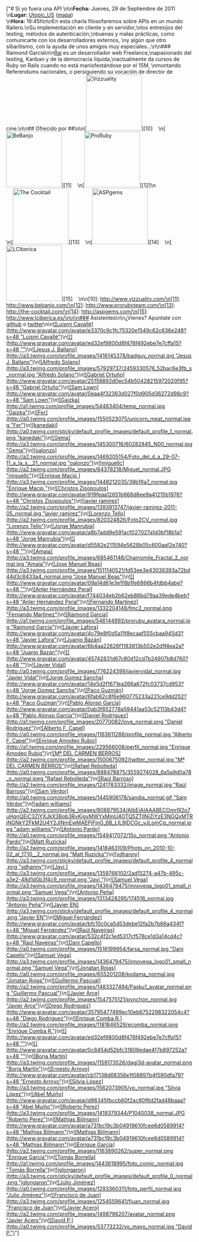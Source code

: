 ["# Si yo fuera una API \n\n**Fecha:** Jueves, 29 de Septiembre de 2011<br/>\n**Lugar:** [Utopic_US](http://www.utopicus.es/) ([mapa](http://maps.google.es/maps?f=q&source=embed&hl=es&geocode=&q=Calle+de+la+Concepci%C3%B3n+Jer%C3%B3nima,+22,+28012+Madrid&sll=40.396764,-3.713379&sspn=10.504732,23.269043&ie=UTF8&hq=&hnear=Calle+de+la+Concepci%C3%B3n+Jer%C3%B3nima,+22,+28012+Madrid,+Comunidad+de+Madrid&ll=40.413867,-3.706683&spn=0.036727,0.076818&z=14))<br/>\n**Hora:** 19:45h\n\nEn esta charla filosofaremos sobre APIs en un mundo Railero.\nSu implementación en cliente y en servidor,\nlos entresijos del testing, métodos de autenticación,\nbuenas y malas prácticas, como comunicarte con los desarrolladores externos, \ny algún que otro sibaritismo, con la ayuda de unos amigos muy especiales...\n\n### Raimond García\n\n[Rai](http://raimondgarcia.com) es un desarrollador web Freelance,\napasionado del testing, Kanban y de la democracia líquida,\nactualmente da cursos de Ruby on Rails cuando no está manisfestándose por el 15M, \nmontando Referendums nacionales, o persiguiendo su vocación de director de cine.\n\n## Ofrecido por ##\n\n[<img width='150px' src='http://dl.dropbox.com/u/645329/logos/vizzuality.png' alt='Vizzuality'/>][10]    \n[<img width='150px' src='http://dl.dropbox.com/u/645329/logos/bebanjo.png' alt='BeBanjo'/>][11]    \n[<img width='150px' src='http://dl.dropbox.com/u/645329/logos/proruby.png' alt='ProRuby'/>][12]\n<br/>\n[<img width='150px' src='http://dl.dropbox.com/u/645329/logos/tck.png' alt='The Cocktail'/>][13]    \n[<img width='150px' src='http://dl.dropbox.com/u/645329/logos/aspgems.png' alt='ASPgems'/>][14]    \n[<img width='150px' src='http://dl.dropbox.com/u/645329/logos/lci.png' alt='LCIberica'/>][15]    \n\n[10]: http://www.vizzuality.com/\n[11]: http://www.bebanjo.com/\n[12]: http://www.prorubyteam.com/\n[13]: http://the-cocktail.com/\n[14]: http://aspgems.com/\n[15]: http://www.lciberica.es/\n\n\n### Asistentes\n\n¿Vienes? Apúntate con [github](https://madridrb-addme.heroku.com/github) o [twitter](https://madridrb-addme.heroku.com/twitter)\n\n[![Luismi Cavallé](http://www.gravatar.com/avatar/e3370c9c1fc75320e1549c62c636e248?s=48 \"Luismi Cavallé\")](http://github.com/cavalle)\n[![](http://www.gravatar.com/avatar/ed32ef9800d8f476f492ebe7e7cffa15?s=48 \"\")](http://github.com/hermesdt)\n[![Jesus J. Ballano](http://a3.twimg.com/profile_images/1416145378/badguy_normal.jpg \"Jesus J. Ballano\")](http://twitter.com/jjballano)\n[![Alfredo Solano](http://a3.twimg.com/profile_images/57929737/2459330576_52bac6e3fb_s_normal.jpg \"Alfredo Solano\")](http://twitter.com/cantorrodista)\n[![Gabriel Ortuño](http://www.gravatar.com/avatar/25158892d0ec54b50428215972020f95?s=48 \"Gabriel Ortuño\")](http://github.com/arctarus)\n[![Sam Lown](http://www.gravatar.com/avatar/0eaa4f32363d027f0d905d36272d98c9?s=48 \"Sam Lown\")](http://github.com/samlown)\n[![Gaizka](http://a1.twimg.com/profile_images/54483404/temp_normal.jpg \"Gaizka\")](http://twitter.com/izgaka)\n[![Fer](http://a0.twimg.com/profile_images/1550523075/unicorn_meat_normal.jpeg \"Fer\")](http://twitter.com/Ferdev)\n[![kanedaki](http://a0.twimg.com/sticky/default_profile_images/default_profile_1_normal.png \"kanedaki\")](http://twitter.com/kanedaki)\n[![Gema](http://a3.twimg.com/profile_images/145300716/60282845_N00_normal.jpg \"Gema\")](http://twitter.com/gemgon)\n[![oalonzo](http://a2.twimg.com/profile_images/1469205154/Foto_del_d_a_29-07-11_a_la_s__21_normal.jpg \"oalonzo\")](http://twitter.com/oalonzo)\n[![miguellc](http://a2.twimg.com/profile_images/64378218/Miguel_normal.JPG \"miguellc\")](http://twitter.com/miguellc)\n[![Enrique Macip ](http://a3.twimg.com/profile_images/1448212035/39b19a7_normal.jpg \"Enrique Macip \")](http://twitter.com/emacip)\n[![Christos Zisopoulos](http://www.gravatar.com/avatar/919feaa12651b668d8ee9a41215b1976?s=48 \"Christos Zisopoulos\")](http://github.com/christos)\n[![javier ramirez](http://a2.twimg.com/profile_images/1393913747/javier-ramirez-2011-05_normal.jpg \"javier ramirez\")](http://twitter.com/supercoco9)\n[![Lorenzo Tello](http://a2.twimg.com/profile_images/820324826/Foto2CV_normal.jpg \"Lorenzo Tello\")](http://twitter.com/ltello)\n[![Jorge Manrubia](http://www.gravatar.com/avatar/a8b7add9e591acf027027a1d3bf18b1a?s=48 \"Jorge Manrubia\")](http://github.com/jorgemanrubia)\n[![](http://www.gravatar.com/avatar/d5582e211594e5628b05c600aaf2e740?s=48 \"\")](http://github.com/ciscou)\n[![Amaia](http://a3.twimg.com/profile_images/685461148/Chamomile_Fractal_2_normal.jpg \"Amaia\")](http://twitter.com/amaiac)\n[![Jose Manuel Beas](http://a3.twimg.com/profile_images/1511140521/fd53ee3e43036393a72bd44d3c8433a4_normal.png \"Jose Manuel Beas\")](http://twitter.com/jmbeas)\n[![](http://www.gravatar.com/avatar/09a14d61e3e1f8b1fe6866b4fdbb4abe?s=48 \"\")](http://github.com/valakirka)\n[![Anler Hernández Peral](http://www.gravatar.com/avatar/f744034eb2b62eb86bd79aa39ede4beb?s=48 \"Anler Hernández Peral\")](http://github.com/ikame)\n[![Fernando Martínez](http://a3.twimg.com/profile_images/1332204148/fmc2_normal.png \"Fernando Martínez\")](http://twitter.com/oinak)\n[![Raimond Garcia](http://a1.twimg.com/profile_images/546144993/proruby_avatara_normal.jpg \"Raimond Garcia\")](http://twitter.com/voodoorai2000)\n[![Javier Lafora](http://www.gravatar.com/avatar/4c79e8f0d5a11f8ecaaf555cbaa945d3?s=48 \"Javier Lafora\")](http://github.com/eLafo)\n[![Juanjo Bazán](http://www.gravatar.com/avatar/6b4aa22626f1183813b502e2d1f4ea2a?s=48 \"Juanjo Bazán\")](http://github.com/xuanxu)\n[![](http://www.gravatar.com/avatar/45742831d67c80d12cd7b24907b8d760?s=48 \"\")](http://github.com/porras)\n[![Javier Vidal](http://a0.twimg.com/profile_images/776224399/javiervidal_normal.jpg \"Javier Vidal\")](http://twitter.com/javiervidal)\n[![Jorge Gomez Sancha](http://www.gravatar.com/avatar/14e5d2f1671ea266a672fc03737cd953?s=48 \"Jorge Gomez Sancha\")](http://github.com/jorgesancha)\n[![Paco Guzmán](http://www.gravatar.com/avatar/6fab62c8f6e960775233a221ce9dd252?s=48 \"Paco Guzmán\")](http://github.com/pacoguzman)\n[![Pablo Alonso García](http://www.gravatar.com/avatar/0ab3f652778a59441aa53c52113b43d4?s=48 \"Pablo Alonso García\")](http://github.com/alonsogarciapablo)\n[![Daniel Rodríguez](http://a1.twimg.com/profile_images/20770082/love_normal.png \"Daniel Rodríguez\")](http://twitter.com/YoNoSoyTu)\n[![Alberto F. Capel](http://a0.twimg.com/profile_images/1163611288/profile_normal.jpg \"Alberto F. Capel\")](http://twitter.com/afcapel)\n[![Enrique Amodeo Rubio](http://a1.twimg.com/profile_images/229566008/perfil_normal.jpg \"Enrique Amodeo Rubio\")](http://twitter.com/eamodeorubio)\n[![Mª DEL CARMEN BERROS](http://a2.twimg.com/profile_images/1500675092/twitter_normal.jpg \"Mª DEL CARMEN BERROS\")](http://twitter.com/mcberros)\n[![Rafael Rebolleda](http://a0.twimg.com/profile_images/888478875/3559274028_6a5a9d0a78_o_normal.jpeg \"Rafael Rebolleda\")](http://twitter.com/rafaelrebolleda)\n[![Raúl Barroso](http://a2.twimg.com/profile_images/1241783332/image_normal.jpg \"Raúl Barroso\")](http://twitter.com/raulbarrosoleon)\n[![Sam Vérdor](http://a0.twimg.com/profile_images/1445906178/sandia_normal.gif \"Sam Vérdor\")](http://twitter.com/el_verdor)\n[![adam williams](http://a2.twimg.com/profile_images/808879534/AIbEiAIAAABECOmrl92o7uHqnQEiC3ZjYXJkX3Bob3RvKigyMWYxMmU4OTQ5ZTllNjZiYzE3NGQxMTRjNGNkY2FkM2U4Y2JlNmEwMAEPjFjnG_6B_LIL9IDCGc_yJLomCg_normal.jpeg \"adam williams\")](http://twitter.com/ACW5)\n[![Antonio Pardo](http://a0.twimg.com/profile_images/1549417072/15o_normal.png \"Antonio Pardo\")](http://twitter.com/apardo)\n[![Matt Ruzicka](http://a2.twimg.com/profile_images/1418463109/Photo_on_2010-10-02_at_17.10__2_normal.jpg \"Matt Ruzicka\")](http://twitter.com/mattruzicka)\n[![xdhanny](http://a3.twimg.com/sticky/default_profile_images/default_profile_4_normal.png \"xdhanny\")](http://twitter.com/xdhanny)\n[![Javi ](http://a3.twimg.com/profile_images/1359766102/2ad15274-a47b-495c-a3e2-48d1d0b3f4c9_normal.png \"Javi \")](http://twitter.com/cintaroja)\n[![Samuel Vega](http://a3.twimg.com/profile_images/1436479475/innovega_logo01_small_normal.png \"Samuel Vega\")](http://twitter.com/innovega)\n[![Antonio Peña](http://a3.twimg.com/profile_images/1313428295/174516_normal.jpg \"Antonio Peña\")](http://twitter.com/apenav)\n[![Javier EN](http://a3.twimg.com/sticky/default_profile_images/default_profile_4_normal.png \"Javier EN\")](http://twitter.com/Javi_EN)\n[![Miguel Fernández](http://www.gravatar.com/avatar/bfc10c0ca5d53debe12fa2b7b66a434f?s=48 \"Miguel Fernández\")](http://github.com/miguelff)\n[![Raúl Naveiras](http://www.gravatar.com/avatar/532c4f2c1ed5317cf578ce1d3a14cd4c?s=48 \"Raúl Naveiras\")](http://github.com/rnaveiras)\n[![Dani Capello](http://a0.twimg.com/profile_images/1516199954/farsa_normal.jpg \"Dani Capello\")](http://twitter.com/dani_capello)\n[![Samuel Vega](http://a3.twimg.com/profile_images/1436479475/innovega_logo01_small_normal.png \"Samuel Vega\")](http://twitter.com/innovega)\n[![Jonatan Rojas](http://a0.twimg.com/profile_images/655201208/kodama_normal.jpg \"Jonatan Rojas\")](http://twitter.com/freshdroid)\n[![Guillermo Pascual](http://a2.twimg.com/profile_images/1483327494/Pasku1_avatar_normal.png \"Guillermo Pascual\")](http://twitter.com/pasku1)\n[![Javier Arce](http://a2.twimg.com/profile_images/1547575121/pynchon_normal.jpg \"Javier Arce\")](http://twitter.com/javier)\n[![Diego Rodriguez](http://www.gravatar.com/avatar/35795477499ec10eb6752298322054c4?s=48 \"Diego Rodriguez\")](http://github.com/diec123)\n[![Enrique Comba R.](http://a2.twimg.com/profile_images/1181846529/ecomba_normal.png \"Enrique Comba R.\")](http://twitter.com/ecomba)\n[![](http://www.gravatar.com/avatar/ed32ef9800d8f476f492ebe7e7cffa15?s=48 \"\")](http://github.com/hermesdt)\n[![](http://www.gravatar.com/avatar/0c8454d52bfc31808edae4f7b897252a?s=48 \"\")](http://github.com/andreslucena)\n[![Borja Martín](http://a3.twimg.com/profile_images/1159173526/dagi3d-avatar_normal.png \"Borja Martín\")](http://twitter.com/dagi3d)\n[![Ernesto Arroyo](http://www.gravatar.com/avatar/cb17138d68356e1f08897b4f590dfa79?s=48 \"Ernesto Arroyo\")](http://github.com/earroyoron)\n[![Silvia López](http://a3.twimg.com/profile_images/1562073905/yo_normal.jpg \"Silvia López\")](http://twitter.com/lopezsilvita)\n[![Abel Muiño](http://www.gravatar.com/avatar/d86345fbccb60f2ac80f6d2fad48baaa?s=48 \"Abel Muiño\")](http://github.com/amuino)\n[![Roberto Perez](http://a3.twimg.com/profile_images/1419379344/P1040038_normal.JPG \"Roberto Perez\")](http://twitter.com/hylian)\n[![Mathias Biilmann](http://www.gravatar.com/avatar/a731bc19c3b04919610fcee6d0589914?s=48 \"Mathias Biilmann\")](http://github.com/biilmann)\n[![Mathias Biilmann](http://www.gravatar.com/avatar/a731bc19c3b04919610fcee6d0589914?s=48 \"Mathias Biilmann\")](http://github.com/biilmann)\n[![Enrique García](http://a2.twimg.com/profile_images/1163890262/super_normal.png \"Enrique García\")](http://twitter.com/otikik)\n[![Tomás Borrella](http://a1.twimg.com/profile_images/1443618995/foto_comic_normal.jpg \"Tomás Borrella\")](http://twitter.com/tomasborrella)\n[![jglongaron](http://a3.twimg.com/sticky/default_profile_images/default_profile_0_normal.png \"jglongaron\")](http://twitter.com/jglongaron)\n[![Julio Jiménez](http://a0.twimg.com/profile_images/1293360311/foto_perfil_normal.jpg \"Julio Jiménez\")](http://twitter.com/juljimm)\n[![Francisco de Juan](http://a3.twimg.com/profile_images/1254559641/fjuan_normal.jpg \"Francisco de Juan\")](http://twitter.com/fjuan)\n[![Javier Acero](http://a2.twimg.com/profile_images/1498796207/avatar_normal.png \"Javier Acero\")](http://twitter.com/jacegu)\n[![David P.](http://a0.twimg.com/profile_images/53773232/yo_mayo_normal.jpg \"David P.\")](http://twitter.com/davidp78)"]